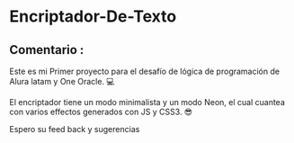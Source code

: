 # Encriptador-De-Texto


 ## Comentario :
Este es mi Primer proyecto para el desafío de lógica de programación de Alura latam y One Oracle. 💻

El encriptador tiene un modo minimalista y un modo Neon, el cual cuantea con varios effectos generados con JS y CSS3. 😎

Espero su feed back y sugerencias
